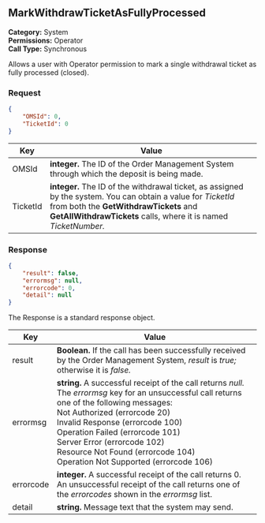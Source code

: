 ## MarkWithdrawTicketAsFullyProcessed

**Category:** System<br />**Permissions:** Operator<br />**Call Type:** Synchronous

Allows a user with Operator permission to mark a single withdrawal ticket as fully processed (closed).

### Request

```json
{
    "OMSId": 0,
    "TicketId": 0
}
```

| Key      | Value                                                        |
| -------- | ------------------------------------------------------------ |
| OMSId    | **integer.** The ID of the Order Management System through which the deposit is being made. |
| TicketId | **integer.** The ID of the withdrawal ticket, as assigned by the system. You can obtain a value for *TicketId* from both the **GetWithdrawTickets** and **GetAllWithdrawTickets** calls, where it is named *TicketNumber.* |

### Response

```json
{
    "result": false,
    "errormsg": null,
    "errorcode": 0,
    "detail": null
}
```
The Response is a standard response object.

| Key       | Value                                                        |
| --------- | ------------------------------------------------------------ |
| result    | **Boolean.** If the call has been successfully received by the Order Management System, *result* is *true;* otherwise it is *false.* |
| errormsg  | **string.** A successful receipt of the call returns *null.* The *errormsg* key for an unsuccessful call returns one of the following messages:<br />Not Authorized (errorcode 20)<br />Invalid Response (errorcode 100)<br />Operation Failed (errorcode 101)<br />Server Error (errorcode 102)<br />Resource Not Found (errorcode 104)<br />Operation Not Supported (errorcode 106) |
| errorcode | **integer.** A successful receipt of the call returns 0. An unsuccessful receipt of the call returns one of the *errorcodes* shown in the *errormsg* list. |
| detail    | **string.** Message text that the system may send.           |




